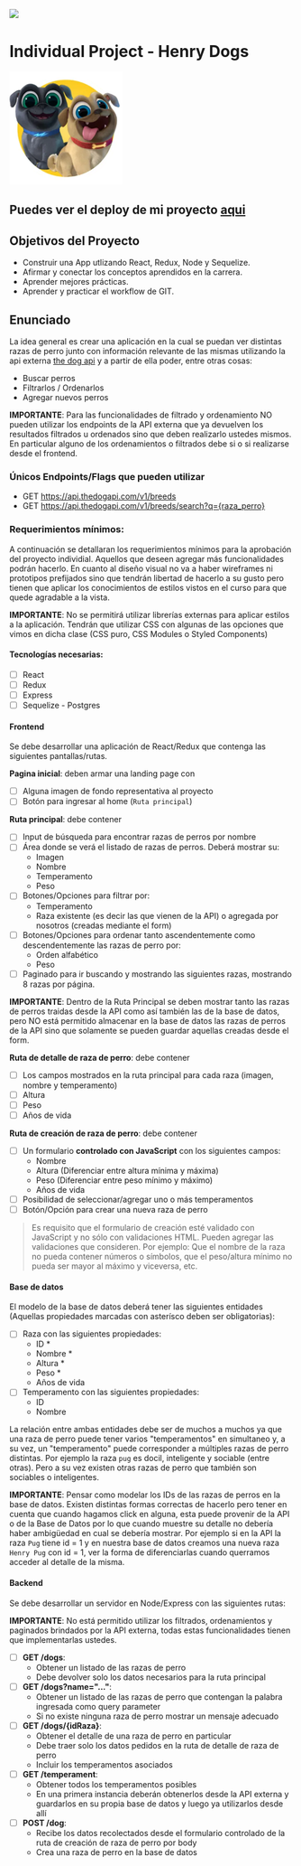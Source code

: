 <p align='left'>
    <img src='https://static.wixstatic.com/media/85087f_0d84cbeaeb824fca8f7ff18d7c9eaafd~mv2.png/v1/fill/w_160,h_30,al_c,q_85,usm_0.66_1.00_0.01/Logo_completo_Color_1PNG.webp' </img>
</p>

# Individual Project - Henry Dogs

<p align="left">
  <img height="200" src="./dog.png" />
</p>

## Puedes ver el deploy de mi proyecto [aqui](https://deploy-front-dogs.vercel.app/)
## Objetivos del Proyecto

- Construir una App utlizando React, Redux, Node y Sequelize.
- Afirmar y conectar los conceptos aprendidos en la carrera.
- Aprender mejores prácticas.
- Aprender y practicar el workflow de GIT.

## Enunciado

La idea general es crear una aplicación en la cual se puedan ver distintas razas de perro junto con información relevante de las mismas utilizando la api externa [the dog api](https://thedogapi.com/) y a partir de ella poder, entre otras cosas:

  - Buscar perros
  - Filtrarlos / Ordenarlos
  - Agregar nuevos perros

__IMPORTANTE__: Para las funcionalidades de filtrado y ordenamiento NO pueden utilizar los endpoints de la API externa que ya devuelven los resultados filtrados u ordenados sino que deben realizarlo ustedes mismos. En particular alguno de los ordenamientos o filtrados debe si o si realizarse desde el frontend.

### Únicos Endpoints/Flags que pueden utilizar

  - GET https://api.thedogapi.com/v1/breeds
  - GET https://api.thedogapi.com/v1/breeds/search?q={raza_perro}

### Requerimientos mínimos:

A continuación se detallaran los requerimientos mínimos para la aprobación del proyecto individial. Aquellos que deseen agregar más funcionalidades podrán hacerlo. En cuanto al diseño visual no va a haber wireframes ni prototipos prefijados sino que tendrán libertad de hacerlo a su gusto pero tienen que aplicar los conocimientos de estilos vistos en el curso para que quede agradable a la vista.

__IMPORTANTE__: No se permitirá utilizar librerías externas para aplicar estilos a la aplicación. Tendrán que utilizar CSS con algunas de las opciones que vimos en dicha clase (CSS puro, CSS Modules o Styled Components)

#### Tecnologías necesarias:
- [ ] React
- [ ] Redux
- [ ] Express
- [ ] Sequelize - Postgres

#### Frontend

Se debe desarrollar una aplicación de React/Redux que contenga las siguientes pantallas/rutas.

__Pagina inicial__: deben armar una landing page con
- [ ] Alguna imagen de fondo representativa al proyecto
- [ ] Botón para ingresar al home (`Ruta principal`)

__Ruta principal__: debe contener
- [ ] Input de búsqueda para encontrar razas de perros por nombre
- [ ] Área donde se verá el listado de razas de perros. Deberá mostrar su:
  - Imagen
  - Nombre
  - Temperamento
  - Peso
- [ ] Botones/Opciones para filtrar por:
    - Temperamento 
    - Raza existente (es decir las que vienen de la API) o agregada por nosotros (creadas mediante el form)
- [ ] Botones/Opciones para ordenar tanto ascendentemente como descendentemente las razas de perro por:
    - Orden alfabético 
    - Peso
- [ ] Paginado para ir buscando y mostrando las siguientes razas, mostrando 8 razas por página.

__IMPORTANTE__: Dentro de la Ruta Principal se deben mostrar tanto las razas de perros traidas desde la API como así también las de la base de datos, pero NO está permitido almacenar en la base de datos las razas de perros de la API sino que solamente se pueden guardar aquellas creadas desde el form.

__Ruta de detalle de raza de perro__: debe contener
- [ ] Los campos mostrados en la ruta principal para cada raza (imagen, nombre y temperamento)
- [ ] Altura
- [ ] Peso
- [ ] Años de vida

__Ruta de creación de raza de perro__: debe contener
- [ ] Un formulario __controlado con JavaScript__ con los siguientes campos:
  - Nombre
  - Altura (Diferenciar entre altura mínima y máxima)
  - Peso (Diferenciar entre peso mínimo y máximo)
  - Años de vida
- [ ] Posibilidad de seleccionar/agregar uno o más temperamentos
- [ ] Botón/Opción para crear una nueva raza de perro

> Es requisito que el formulario de creación esté validado con JavaScript y no sólo con validaciones HTML. Pueden agregar las validaciones que consideren. Por ejemplo: Que el nombre de la raza no pueda contener números o símbolos, que el peso/altura mínimo no pueda ser mayor al máximo y viceversa, etc.
 
#### Base de datos

El modelo de la base de datos deberá tener las siguientes entidades (Aquellas propiedades marcadas con asterísco deben ser obligatorias):

- [ ] Raza con las siguientes propiedades:
  - ID *
  - Nombre *
  - Altura *
  - Peso *
  - Años de vida
- [ ] Temperamento con las siguientes propiedades:
  - ID
  - Nombre

La relación entre ambas entidades debe ser de muchos a muchos ya que una raza de perro puede tener varios "temperamentos" en simultaneo y, a su vez, un "temperamento" puede corresponder a múltiples razas de perro distintas. Por ejemplo la raza `pug` es docil, inteligente y sociable (entre otras). Pero a su vez existen otras razas de perro que también son sociables o inteligentes.

__IMPORTANTE__: Pensar como modelar los IDs de las razas de perros en la base de datos. Existen distintas formas correctas de hacerlo pero tener en cuenta que cuando hagamos click en alguna, esta puede provenir de la API o de la Base de Datos por lo que cuando muestre su detalle no debería haber ambigüedad en cual se debería mostrar. Por ejemplo si en la API la raza `Pug` tiene id = 1 y en nuestra base de datos creamos una nueva raza `Henry Pug` con id = 1, ver la forma de diferenciarlas cuando querramos acceder al detalle de la misma.

#### Backend

Se debe desarrollar un servidor en Node/Express con las siguientes rutas:

__IMPORTANTE__: No está permitido utilizar los filtrados, ordenamientos y paginados brindados por la API externa, todas estas funcionalidades tienen que implementarlas ustedes.

- [ ] __GET /dogs__:
  - Obtener un listado de las razas de perro
  - Debe devolver solo los datos necesarios para la ruta principal
- [ ] __GET /dogs?name="..."__:
  - Obtener un listado de las razas de perro que contengan la palabra ingresada como query parameter
  - Si no existe ninguna raza de perro mostrar un mensaje adecuado
- [ ] __GET /dogs/{idRaza}__:
  - Obtener el detalle de una raza de perro en particular
  - Debe traer solo los datos pedidos en la ruta de detalle de raza de perro
  - Incluir los temperamentos asociados
- [ ] __GET /temperament__:
  - Obtener todos los temperamentos posibles
  - En una primera instancia deberán obtenerlos desde la API externa y guardarlos en su propia base de datos y luego ya utilizarlos desde allí
- [ ] __POST /dog__:
  - Recibe los datos recolectados desde el formulario controlado de la ruta de creación de raza de perro por body
  - Crea una raza de perro en la base de datos

